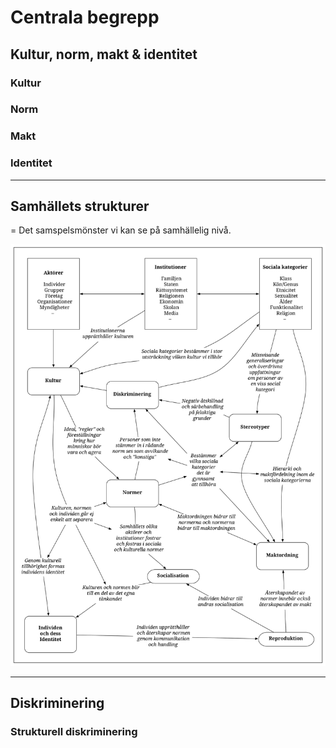 # Centrala begrepp

## Kultur, norm, makt & identitet

### Kultur

### Norm

### Makt

### Identitet

***

## Samhällets strukturer
= Det samspelsmönster vi kan se på samhällelig nivå.

![BILD](resurser/centrala_begrepp.svg)

***

## Diskriminering

### Strukturell diskriminering